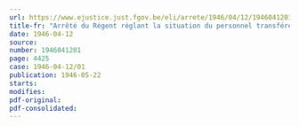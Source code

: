 ```yaml
---
url: https://www.ejustice.just.fgov.be/eli/arrete/1946/04/12/1946041201/justel
title-fr: "Arrêté du Régent réglant la situation du personnel transféré de la Direction générale de la Mobilisation des Produits agricoles du Ministère du Ravitaillement au Ministère de l'Agriculture"
date: 1946-04-12
source:
number: 1946041201
page: 4425
case: 1946-04-12/01
publication: 1946-05-22
starts:
modifies:
pdf-original:
pdf-consolidated:
---
```


